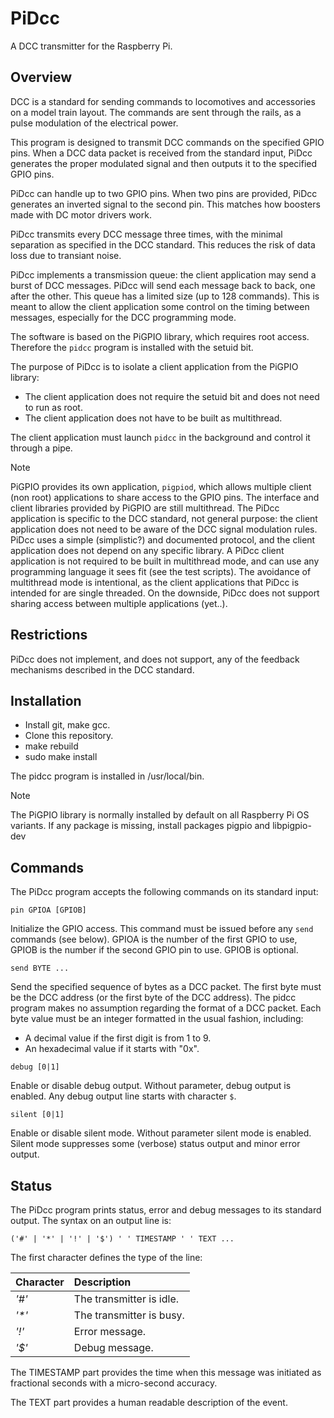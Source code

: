 # PiDcc
A DCC transmitter for the Raspberry Pi.

## Overview

DCC is a standard for sending commands to locomotives and accessories on a model train layout. The commands are sent through the rails, as a pulse modulation of the electrical power.

This program is designed to transmit DCC commands on the specified GPIO pins. When a DCC data packet is received from the standard input, PiDcc generates the proper modulated signal and then outputs it to the specified GPIO pins.

PiDcc can handle up to two GPIO pins. When two pins are provided, PiDcc generates an inverted signal to the second pin. This matches how boosters made with DC motor drivers work.

PiDcc transmits every DCC message three times, with the minimal separation as specified in the DCC standard. This reduces the risk of data loss due to transiant noise.

PiDcc implements a transmission queue: the client application may send a burst of DCC messages. PiDcc will send each message back to back, one after the other. This queue has a limited size (up to 128 commands). This is meant to allow the client application some control on the timing between messages, especially for the DCC programming mode.

The software is based on the PiGPIO library, which requires root access. Therefore the `pidcc` program is installed with the setuid bit.

The purpose of PiDcc is to isolate a client application from the PiGPIO library:
- The client application does not require the setuid bit and does not need to run as root.
- The client application does not have to be built as multithread.

The client application must launch `pidcc` in the background and control it through a pipe.

> [!NOTE]
> PiGPIO provides its own application, `pigpiod`, which allows multiple client (non root) applications to share access to the GPIO pins. The interface and client libraries provided by PiGPIO are still multithread. The PiDcc application is specific to the DCC standard, not general purpose: the client application does not need to be aware of the DCC signal modulation rules. PiDcc uses a simple (simplistic?) and documented protocol, and the client application does not depend on any specific library. A PiDcc client application is not required to be built in multithread mode, and can use any programming language it sees fit (see the test scripts). The avoidance of multithread mode is intentional, as the client applications that PiDcc is intended for are single threaded. On the downside, PiDcc does not support sharing access between multiple applications (yet..).

## Restrictions

PiDcc does not implement, and does not support, any of the feedback mechanisms described in the DCC standard.

## Installation

* Install git, make gcc.
* Clone this repository.
* make rebuild
* sudo make install

The pidcc program is installed in /usr/local/bin.

> [!NOTE]
> The PiGPIO library is normally installed by default on all Raspberry Pi OS variants. If any package is missing, install packages pigpio and libpigpio-dev

## Commands

The PiDcc program accepts the following commands on its standard input:

```
pin GPIOA [GPIOB]
```
Initialize the GPIO access. This command must be issued before any `send` commands (see below). GPIOA is the number of the first GPIO to use, GPIOB is the number if the second GPIO pin to use. GPIOB is optional.

```
send BYTE ...
```
Send the specified sequence of bytes as a DCC packet. The first byte must be the DCC address (or the first byte of the DCC address). The pidcc program makes no assumption regarding the format of a DCC packet. Each byte value must be an integer formatted in the usual fashion, including:
- A decimal value if the first digit is from 1 to 9.
- An hexadecimal value if it starts with "0x".

```
debug [0|1]
```
Enable or disable debug output. Without parameter, debug output is enabled. Any debug output line starts with character `$`.

```
silent [0|1]
```
Enable or disable silent mode. Without parameter silent mode is enabled. Silent mode suppresses some (verbose) status output and minor error output.

## Status

The PiDcc program prints status, error and debug messages to its standard output. The syntax on an output line is:

```
('#' | '*' | '!' | '$') ' ' TIMESTAMP ' ' TEXT ...
```
The first character defines the type of the line:

| Character | Description |
| :--- | :--- |
| _'#'_ | The transmitter is idle. |
| _'*'_ | The transmitter is busy. |
| _'!'_ | Error message. |
| _'$'_ | Debug message. |

The TIMESTAMP part provides the time when this message was initiated as fractional seconds with a micro-second accuracy.

The TEXT part provides a human readable description of the event.

